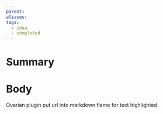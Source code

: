 ```yaml
---
parent: 
aliases: 
tags:
  - idea
  - completed
---
```

# Summary 

# Body
Ovarian plugin put url into markdown flame for text highlighted